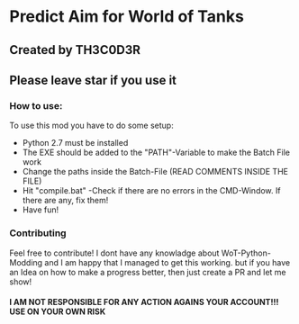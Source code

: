 # Predict Aim for World of Tanks
## Created by TH3C0D3R

## Please leave star if you use it 

### How to use:
To use this mod you have to do some setup:
- Python 2.7 must be installed
- The EXE should be added to the "PATH"-Variable to make the Batch File work
- Change the paths inside the Batch-File (READ COMMENTS INSIDE THE FILE)
- Hit "compile.bat"
-Check if there are no errors in the CMD-Window. If there are any, fix them!
- Have fun!

### Contributing
Feel free to contribute! I dont have any knowladge about WoT-Python-Modding and I am happy that I managed to get this working. but if you have an Idea on how to make a progress better, then just create a PR and let me show!

#### I AM NOT RESPONSIBLE FOR ANY ACTION AGAINS YOUR ACCOUNT!!! USE ON YOUR OWN RISK